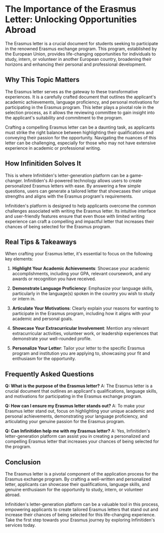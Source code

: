 # The Importance of the Erasmus Letter: Unlocking Opportunities Abroad

The Erasmus letter is a crucial document for students seeking to participate in the renowned Erasmus exchange program. This program, established by the European Union, provides life-changing opportunities for individuals to study, intern, or volunteer in another European country, broadening their horizons and enhancing their personal and professional development.

## Why This Topic Matters

The Erasmus letter serves as the gateway to these transformative experiences. It is a carefully crafted document that outlines the applicant's academic achievements, language proficiency, and personal motivations for participating in the Erasmus program. This letter plays a pivotal role in the selection process, as it allows the reviewing committee to gain insight into the applicant's suitability and commitment to the program.

Crafting a compelling Erasmus letter can be a daunting task, as applicants must strike the right balance between highlighting their qualifications and conveying their passion for the opportunity. Navigating the nuances of this letter can be challenging, especially for those who may not have extensive experience in academic or professional writing.

## How Infinitiden Solves It

This is where Infinitiden's letter-generation platform can be a game-changer. Infinitiden's AI-powered technology allows users to create personalized Erasmus letters with ease. By answering a few simple questions, users can generate a tailored letter that showcases their unique strengths and aligns with the Erasmus program's requirements.

Infinitiden's platform is designed to help applicants overcome the common challenges associated with writing the Erasmus letter. Its intuitive interface and user-friendly features ensure that even those with limited writing experience can craft a compelling and impactful letter that increases their chances of being selected for the Erasmus program.

## Real Tips & Takeaways

When crafting your Erasmus letter, it's essential to focus on the following key elements:

1. **Highlight Your Academic Achievements**: Showcase your academic accomplishments, including your GPA, relevant coursework, and any awards or recognition you have received.

2. **Demonstrate Language Proficiency**: Emphasize your language skills, particularly in the language(s) spoken in the country you wish to study or intern in.

3. **Articulate Your Motivations**: Clearly explain your reasons for wanting to participate in the Erasmus program, including how it aligns with your academic and personal goals.

4. **Showcase Your Extracurricular Involvement**: Mention any relevant extracurricular activities, volunteer work, or leadership experiences that demonstrate your well-rounded profile.

5. **Personalize Your Letter**: Tailor your letter to the specific Erasmus program and institution you are applying to, showcasing your fit and enthusiasm for the opportunity.

## Frequently Asked Questions

**Q: What is the purpose of the Erasmus letter?**
A: The Erasmus letter is a crucial document that outlines an applicant's qualifications, language skills, and motivations for participating in the Erasmus exchange program.

**Q: How can I ensure my Erasmus letter stands out?**
A: To make your Erasmus letter stand out, focus on highlighting your unique academic and personal achievements, demonstrating your language proficiency, and articulating your genuine passion for the Erasmus program.

**Q: Can Infinitiden help me with my Erasmus letter?**
A: Yes, Infinitiden's letter-generation platform can assist you in creating a personalized and compelling Erasmus letter that increases your chances of being selected for the program.

## Conclusion

The Erasmus letter is a pivotal component of the application process for the Erasmus exchange program. By crafting a well-written and personalized letter, applicants can showcase their qualifications, language skills, and genuine enthusiasm for the opportunity to study, intern, or volunteer abroad.

Infinitiden's letter-generation platform can be a valuable tool in this process, empowering applicants to create tailored Erasmus letters that stand out and increase their chances of being selected for this life-changing experience. Take the first step towards your Erasmus journey by exploring Infinitiden's services today.